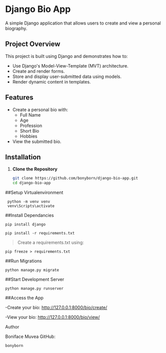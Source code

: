 # Django Bio App

A simple Django application that allows users to create and view a personal biography.

## Project Overview

This project is built using Django and demonstrates how to:
- Use Django's Model-View-Template (MVT) architecture.
- Create and render forms.
- Store and display user-submitted data using models.
- Render dynamic content in templates.

## Features

- Create a personal bio with:
  - Full Name
  - Age
  - Profession
  - Short Bio
  - Hobbies
- View the submitted bio.

## Installation

1. **Clone the Repository**
   ```bash
   git clone https://github.com/bonyborn/django-bio-app.git
   cd django-bio-app

##Setup Virtualenvironment

     python -m venv venv
     venv\Scripts\activate
##Install Dependancies

    pip install django

    pip install -r requirements.txt

> Create a requirements.txt using:

    pip freeze > requirements.txt


##Run Migrations

    python manage.py migrate
    
##Start Development Server

    python manage.py runserver
    
##Access the App

-Create your bio: http://127.0.0.1:8000/bio/create/

-View your bio: http://127.0.0.1:8000/bio/view/




Author

Boniface Muvea
GitHub:

    bonyborn
